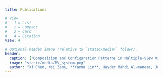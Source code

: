 ```yaml
---
title: Publications

# View.
#   1 = List
#   2 = Compact
#   3 = Card
#   4 = Citation
view: 4

# Optional header image (relative to `static/media/` folder).
header:
  caption: ["Composition and Configuration Patterns in Multiple-View Visualizations"](https://mvlandscape.bitbucket.io)
  image: "static/media/MV_system.png"
  author: "Xi Chen, Wei Zeng, **Yanna Lin**, Hayder Mahdi Al-maneea, Jonathan C Roberts, Remco Chang"
---
```

